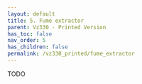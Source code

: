 ```yaml
---
layout: default
title: 5. Fume extractor
parent: Vz330 - Printed Version
has_toc: false
nav_order: 5
has_children: false
permalink: /vz330_printed/fume_extractor
---
```


TODO
